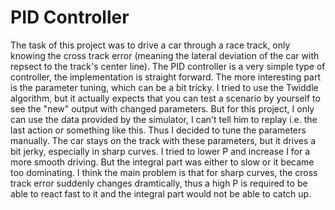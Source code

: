 # PID Controller

The task of this project was to drive a car through a race track, only knowing the cross track error (meaning the lateral deviation of the car with repsect to the track's center line). The PID controller is a very simple type of controller, the implementation is straight forward. The more interesting part is the parameter tuning, which can be a bit tricky. I tried to use the Twiddle algorithm, but it actually expects that you can test a scenario by yourself to see the "new" output with changed parameters. But for this project, I only can use the data provided by the simulator, I can't tell him to replay i.e. the last action or something like this. Thus I decided to tune the parameters manually. The car stays on the track with these parameters, but it drives a bit jerky, especially in sharp curves. I tried to lower P and increase I for a more smooth driving. But the integral part was either to slow or it became too dominating. I think the main problem is that for sharp curves, the cross track error suddenly changes dramtically, thus a high P is required to be able to react fast to it and the integral part would not be able to catch up.
